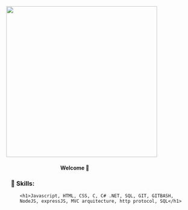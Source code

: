 <img style="width: 400px;" src="https://media0.giphy.com/media/Lny6Rw04nsOOc/giphy.gif?cid=ecf05e47k08b0l4wkypmw5qf08x6ed1iecsb7mseg7o1f7ms&rid=giphy.gif&ct=g" />
   <h4>⠀⠀⠀⠀⠀⠀⠀⠀⠀⠀⠀⠀⠀⠀Welcome 👋 </h4>
   
   
   <h3>⠀🌟 Skills:</h3>

         <h1>Javascript, HTML, CSS, C, C# .NET, SQL, GIT, GITBASH, 
         NodeJS, expressJS, MVC arquitecture, http protocol, SQL</h1>
         
